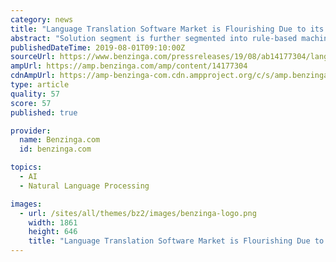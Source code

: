 ```yaml
---
category: news
title: "Language Translation Software Market is Flourishing Due to its Rising Demand in IT and Telecommunication Sector"
abstract: "Solution segment is further segmented into rule-based machine translation, statistical-based machine translation, and, hybrid machine translation. Service segment in further bifurcated into professional service, managed service, and, integration service."
publishedDateTime: 2019-08-01T09:10:00Z
sourceUrl: https://www.benzinga.com/pressreleases/19/08/ab14177304/language-translation-software-market-is-flourishing-due-to-its-rising-demand-in-it-and-telecommun
ampUrl: https://amp.benzinga.com/amp/content/14177304
cdnAmpUrl: https://amp-benzinga-com.cdn.ampproject.org/c/s/amp.benzinga.com/amp/content/14177304
type: article
quality: 57
score: 57
published: true

provider:
  name: Benzinga.com
  id: benzinga.com

topics:
  - AI
  - Natural Language Processing

images:
  - url: /sites/all/themes/bz2/images/benzinga-logo.png
    width: 1861
    height: 646
    title: "Language Translation Software Market is Flourishing Due to its Rising Demand in IT and Telecommunication Sector"
---
```

